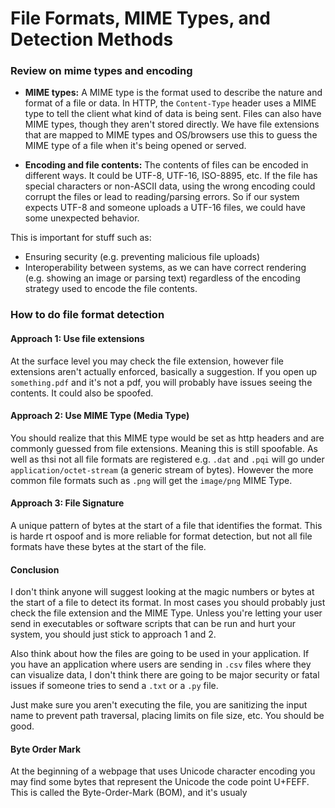 
# File Formats, MIME Types, and Detection Methods

### Review on mime types and encoding
- **MIME types:** A MIME type is the format used to describe the nature and format of a file or data. In HTTP, the `Content-Type` header uses a MIME type to tell the client what kind of data is being sent. Files can also have MIME types, though they aren't stored directly. We have file extensions that are mapped to MIME types and OS/browsers use this to guess the MIME type of a file when it's being opened or served. 

- **Encoding and file contents:** The contents of files can be encoded in different ways. It could be UTF-8, UTF-16, ISO-8895, etc. If the file has special characters or non-ASCII data, using the wrong encoding could corrupt the files or lead to reading/parsing errors. So if our system expects UTF-8 and someone uploads a UTF-16 files, we could have some unexpected behavior. 

This is important for stuff such as:
- Ensuring security (e.g. preventing malicious file uploads)
- Interoperability between systems, as we can have correct rendering (e.g. showing an image or parsing text) regardless of the encoding strategy used to encode the file contents.


### How to do file format detection

#### Approach 1: Use file extensions
At the surface level you may check the file extension, however file extensions aren't actually enforced, basically a suggestion. If you open up `something.pdf` and it's not a pdf, you will probably have issues seeing the contents. It could also be spoofed.

#### Approach 2: Use MIME Type (Media Type)
You should realize that this MIME type would be set as http headers and are commonly guessed from file extensions. Meaning this is still spoofable. As well as thsi not all file formats are registered e.g. `.dat` and `.pqi` will go under `application/octet-stream` (a generic stream of bytes). However the more common file formats such as `.png` will get the `image/png` MIME Type.

#### Approach 3: File Signature
A unique pattern of bytes at the start of a file that identifies the format. This is harde rt ospoof and is more reliable for format detection, but not all file formats have these bytes at 
the start of the file.

#### Conclusion
I don't think anyone will suggest looking at the magic numbers or bytes at the start of a file to detect its format. In most cases you should probably just check the file extension and the MIME Type. Unless you're letting your user send in executables or software scripts that can be run and hurt your system, you should just stick to approach 1 and 2. 

Also think about how the files are going to be used in your application. If you have an application where users are sending in `.csv` files where they can visualize data, I don't think there are going to be major security or fatal issues if someone tries to send a `.txt` or a `.py` file. 

Just make sure you aren't executing the file, you are sanitizing the input name to prevent path traversal, placing limits on file size, etc. You should be good.




#### Byte Order Mark
At the beginning of a webpage that uses Unicode character encoding you may find some bytes that represent the Unicode  the code point U+FEFF. This is called the Byte-Order-Mark (BOM), and it's usualy




